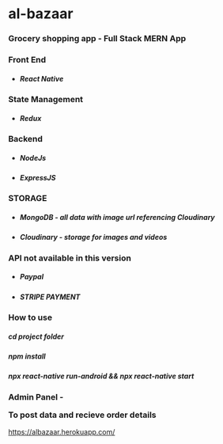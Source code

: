 # al-bazaar

###  Grocery shopping app   - Full Stack MERN App

### Front End 
<ul>
<li>
  <h5>
  React Native
    </h5>
  </li>
</ul>

### State Management

<ul>
<li>
  <h5>
  Redux
    <h5>
  </li>
</ul>
  
### Backend

<ul>
<li>
  <h5>
   NodeJs 
    <h5>
  </li>
    <li>
  <h5>
   ExpressJS
    <h5>
  </li>
</ul>

### STORAGE 

<ul>
  <li>
  <h5>
  MongoDB  - all data with image url  referencing Cloudinary
  </h5>
  </li>
  <li>
  <h5>
    Cloudinary  -  storage for images and videos
  </h5>
  </li>
  </ul>
        
### API not available in this version

<ul>
<li>
  <h5>
  Paypal
  </h5>
</li>
  <li>
  <h5>
   STRIPE PAYMENT
    <h5>
  </li>
</ul>
  
  
### How to use 

<h5>cd project folder</h5>
<h5>npm install </h4>
<h5>npx react-native run-android && npx react-native start </h5>

### Admin Panel - <p> To post data and recieve order details
  https://albazaar.herokuapp.com/
